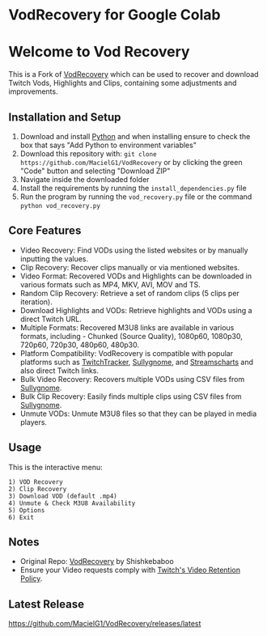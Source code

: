 # VodRecovery for Google Colab

# Welcome to Vod Recovery

This is a Fork of [VodRecovery](https://github.com/Shishkebaboo/VodRecovery) which can be used to recover and download Twitch Vods, Highlights and Clips, containing some adjustments and improvements.

## Installation and Setup

1. Download and install [Python](https://www.python.org/downloads/) and when installing ensure to check the box that says "Add Python to environment variables"
2. Download this repository with: `git clone https://github.com/MacielG1/VodRecovery` or by clicking the green "Code" button and selecting "Download ZIP"
3. Navigate inside the downloaded folder
4. Install the requirements by running the `install_dependencies.py` file
5. Run the program by running the `vod_recovery.py` file or the command `python vod_recovery.py`

## Core Features

- Video Recovery: Find VODs using the listed websites or by manually inputting the values.
- Clip Recovery: Recover clips manually or via mentioned websites.
- Video Format: Recovered VODs and Highlights can be downloaded in various formats such as MP4, MKV, AVI, MOV and TS.
- Random Clip Recovery: Retrieve a set of random clips (5 clips per iteration).
- Download Highlights and VODs: Retrieve highlights and VODs using a direct Twitch URL.
- Multiple Formats: Recovered M3U8 links are available in various formats, including - Chunked (Source Quality), 1080p60, 1080p30, 720p60, 720p30, 480p60, 480p30.
- Platform Compatibility: VodRecovery is compatible with popular platforms such as [TwitchTracker](https://twitchtracker.com/), [Sullygnome](https://sullygnome.com/), and [Streamscharts](https://streamscharts.com/) and also direct Twitch links.
- Bulk Video Recovery: Recovers multiple VODs using CSV files from [Sullygnome](https://sullygnome.com/).
- Bulk Clip Recovery: Easily finds multiple clips using CSV files from [Sullygnome](https://sullygnome.com/).
- Unmute VODs: Unmute M3U8 files so that they can be played in media players.

## Usage

This is the interactive menu:

```
1) VOD Recovery
2) Clip Recovery
3) Download VOD (default .mp4)
4) Unmute & Check M3U8 Availability
5) Options
6) Exit
```

## Notes

- Original Repo: [VodRecovery](https://github.com/Shishkebaboo/VodRecovery) by Shishkebaboo
- Ensure your Video requests comply with [Twitch's Video Retention Policy](https://help.twitch.tv/s/article/video-on-demand).

## Latest Release

https://github.com/MacielG1/VodRecovery/releases/latest
